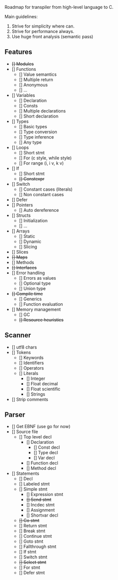 Roadmap for transpiler from high-level language to C.

Main guidelines:

1. Strive for simplicity where can.
1. Strive for performance always. 
1. Use huge front analysis (semantic pass)

## Features

- ~~[] Modules~~
- [] Functions
    - [] Value semantics
    - [] Multiple return
    - [] Anonymous
    - [] ...
- [] Variables
    - [] Declaration
    - [] Consts
    - [] Multiple declarations
    - [] Short declaration
- [] Types
    - [] Basic types
    - [] Type conversion
    - [] Type inference
    - [] Any type
- [] Loops
    - [] Short stmt
    - [] For (c style, while style)
    - [] For range (i, i v, k v)
- [] If
    - [] Short stmt
    - ~~[] Constexpr~~
- [] Switch
    - [] Constant cases (literals)
    - [] Non constant cases
- [] Defer
- [] Pointers
    - [] Auto dereference
- [] Structs
    - [] Initialization
    - [] ...
- [] Arrays
    - [] Static
    - [] Dynamic
    - [] Slicing
- [] Slices
- ~~[] Maps~~
- [] Methods
- ~~[] Interfaces~~
- [] Error handling
    - [] Errors as values
    - [] Optional type
    - [] Union type
- ~~[] Compile time~~
    - [] Generics
    - [] Function evaluation
- [] Memory management
    - [] GC
    - ~~[] Resource heuristics~~
## Scanner

- [] utf8 chars
- [] Tokens
    - [] Keywords
    - [] Identifiers
    - [] Operators
    - [] Literals
        - [] Integer
        - [] Float decimal
        - [] Float scientific
        - [] Strings
- [] Strip comments

## Parser

- [] Get EBNF (use go for now)
- [] Source file
    - [] Top level decl
        - [] Declaration
            - [] Const decl
            - [] Type decl
            - [] Var decl
        - [] Function decl
        - [] Method decl
- [] Statements
    - [] Decl
    - [] Labeled stmt
    - [] Simple stmt
        - [] Expression stmt
        - ~~[] Send stmt~~
        - [] Incdec stmt
        - [] Assignment 
        - [] Shortvar decl
    - ~~[] Go stmt~~
    - [] Return stmt
    - [] Break stmt
    - [] Continue stmt
    - [] Goto stmt
    - [] Fallthrough stmt
    - [] If stmt
    - [] Switch stmt
    - ~~[] Select stmt~~
    - [] For stmt
    - [] Defer stmt

